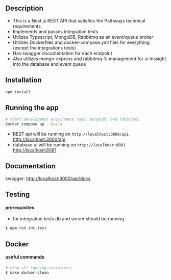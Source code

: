 ## Description
- This is a Nest.js REST API that satisfies the Pathways technical requirements
- Implements and passes integration tests
- Utilizes Typescript, MongoDB, Rabbitmq as an event/queue broker
- Utilizes Dockerfiles and docker-compose.yml files for everything (except the integrations tests)
- Has swagger documentation for each endpoint
- Also utilizes mongo-express and rabbitmq-3-management for ui inssight into the database and event queue

## Installation

```bash
npm install
```

## Running the app

```bash
# start development evironment (api, mongodb, and rabbitmq)
docker compose up --build
```
- REST api will be running on `http://localhost:3000/api` [http://localhost:3000/api](http://localhost:3000/api)
- database ui will be running on `http://localhost:8081` [http://localhost:8081](http://localhost:8081)

## Documentation
swagger: [http://localhost:3000/api/docs](http://localhost:3000/api/docs)


## Testing
#### prerequisites
- for integration tests db and server should be running

```bash
$ npm run int-test
```

## Docker
#### useful commands

```bash
# stop all running containers
$ make docker-clean
```